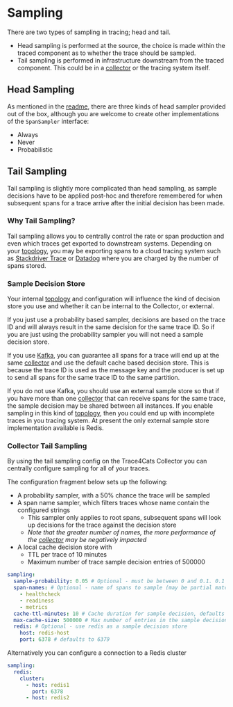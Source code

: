 # Sampling

There are two types of sampling in tracing; head and tail. 

- Head sampling is performed at the source, the choice is made within the traced component as to whether the trace 
should be sampled.
- Tail sampling is performed in infrastructure downstream from the traced component. This could be in a [collector] or
the tracing system itself.

## Head Sampling

As mentioned in the [readme](../README.md), there are three kinds of head sampler provided out of the box, although you
are welcome to create other implementations of the `SpanSampler` interface:

- Always
- Never
- Probabilistic

## Tail Sampling

Tail sampling is slightly more complicated than head sampling, as sample decisions have to be applied post-hoc and
therefore remembered for when subsequent spans for a trace arrive after the initial decision has been made.

### Why Tail Sampling?

Tail sampling allows you to centrally control the rate or span production and even which traces get exported to
downstream systems. Depending on your [topology](topologies.md), you may be exporting spans to a cloud tracing system
such as [Stackdriver Trace] or [Datadog] where you are charged by the number of spans stored.

### Sample Decision Store

Your internal [topology](topologies.md) and configuration will influence the kind of decision store you use and whether
it can be internal to the Collector, or external.

If you just use a probability based sampler, decisions are based on the trace ID and will always result in the same
decision for the same trace ID. So if you are just using the probability sampler you will not need a sample decision
store.

If you use [Kafka](topologies.md#kafka), you can guarantee all spans for a trace will end up at the same [collector] and
use the default cache based decision store. This is because the trace ID is used as the message key and the producer is
set up to send all spans for the same trace ID to the same partition.

If you do not use Kafka, you should use an external sample store so that if you have more than one [collector] that
can receive spans for the same trace, the sample decision may be shared between all instances. If you enable sampling
in this kind of [topology](topologies.md), then you could end up with incomplete traces in you tracing system. At
present the only external sample store implementation available is Redis.

### Collector Tail Sampling 

By using the tail sampling config on the Trace4Cats Collector you can centrally configure sampling for all of your
traces.

The configuration fragment below sets up the following:
  - A probability sampler, with a 50% chance the trace will be sampled
  - A span name sampler, which filters traces whose name contain the configured strings
    - This sampler only applies to root spans, subsequent spans will look up decisions for the trace against the
      decision store
    - *Note that the greater number of names, the more performance of the [collector] may be negatively impacted*
  - A local cache decision store with
    - TTL per trace of 10 minutes
    - Maximum number of trace sample decision entries of 500000

```yaml
sampling:
  sample-probability: 0.05 # Optional - must be between 0 and 0.1. 0.1 being always sample, and 0.0 being never
  span-names: # Optional - name of spans to sample (may be partial match)
    - healthcheck
    - readiness
    - metrics
  cache-ttl-minutes: 10 # Cache duration for sample decision, defaults to 2 mins
  max-cache-size: 500000 # Max number of entries in the sample decision cache, defaults to 1000000
  redis: # Optional - use redis as a sample decision store
    host: redis-host
    port: 6378 # defaults to 6379
```

Alternatively you can configure a connection to a Redis cluster

```yaml
sampling:
  redis:
    cluster:
      - host: redis1
        port: 6378
      - host: redis2
```

[Stackdriver Trace]: https://cloud.google.com/trace/docs/reference
[Datadog]: https://docs.datadoghq.com/api/v1/tracing/
[collector]: components.md#collector
